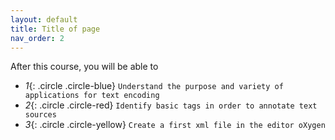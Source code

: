 ```yaml
---
layout: default
title: Title of page
nav_order: 2
---
```




After this course, you will be able to

* *1*{: .circle .circle-blue} `Understand the purpose and variety of applications for text encoding`
* *2*{: .circle .circle-red} `Identify basic tags in order to annotate text sources `
* *3*{: .circle .circle-yellow} `Create a first xml file in the editor oXygen`




